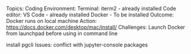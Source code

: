 Topics:
Coding Environment:
Terminal: iterm2 - already installed
Code editor: VS Code - already installed
Docker - To be installed
Outcome: Docker runs on local machine
Action: https://docs.docker.com/desktop/mac/install/
Challenges: Launch Docker from launchpad before using in command line

install pgcli
Issues: conflict with jupyter-console packages

